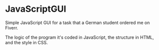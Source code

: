 # JavaScriptGUI
Simple JavaScript GUI for a task that a German student ordered me on Fiverr.

The logic of the program it's coded in JavaScript, the structure in HTML, and the style in CSS.




